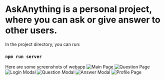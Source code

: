 # AskAnything is a personal project, where you can ask or give answer to other users.
In the project directory, you can run:

### `npm run server`

Here are some screenshots of webapp
![Main Page](https://github.com/AnkitKumar82/Sample-Images/blob/master/QAndAImg/MainPage.png)
![Question Page](https://github.com/AnkitKumar82/Sample-Images/blob/master/QAndAImg/SingleQuestionPage.png)
![Login Modal](https://github.com/AnkitKumar82/Sample-Images/blob/master/QAndAImg/LoginModal.png)
![Question Modal](https://github.com/AnkitKumar82/Sample-Images/blob/master/QAndAImg/QuestionModal.png)
![Answer Modal](https://github.com/AnkitKumar82/Sample-Images/blob/master/QAndAImg/AnswerModal.png)
![Profile Page](https://github.com/AnkitKumar82/Sample-Images/blob/master/QAndAImg/ProfilePage.png)